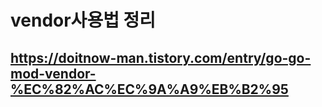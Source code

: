 # vendor사용법 정리
## https://doitnow-man.tistory.com/entry/go-go-mod-vendor-%EC%82%AC%EC%9A%A9%EB%B2%95
